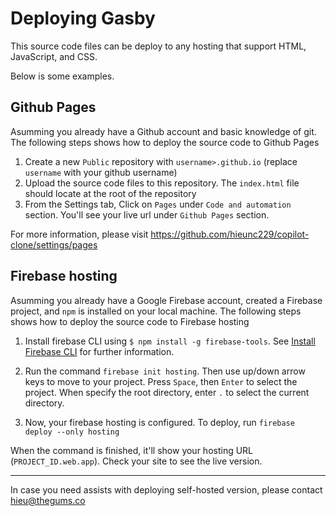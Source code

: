 # Deploying Gasby

This source code files can be deploy to any hosting that support HTML, JavaScript, and CSS.

Below is some examples.

## Github Pages

Asumming you already have a Github account and basic knowledge of git. The following steps shows how to deploy the source code to Github Pages

1. Create a new `Public` repository with `username>.github.io` (replace `username` with your github username)
2. Upload the source code files to this repository. The `index.html` file should locate at the root of the repository
3. From the Settings tab, Click on `Pages` under `Code and automation` section. You'll see your live url under `Github Pages` section.

For more information, please visit https://github.com/hieunc229/copilot-clone/settings/pages

## Firebase hosting

Asumming you already have a Google Firebase account, created a Firebase project, and `npm` is installed on your local machine. The following steps shows how to deploy the source code to Firebase hosting

1. Install firebase CLI using `$ npm install -g firebase-tools`. See [Install Firebase CLI](https://firebase.google.com/docs/cli#windows-npm) for further information.

2. Run the command `firebase init hosting`. Then use up/down arrow keys to move to your project. Press `Space`, then `Enter` to select the project. When specify the root directory, enter `.` to select the current directory.

3. Now, your firebase hosting is configured. To deploy, run `firebase deploy --only hosting`

When the command is finished, it'll show your hosting URL (`PROJECT_ID.web.app`). Check your site to see the live version. 

---

In case you need assists with deploying self-hosted version, please contact hieu@thegums.co